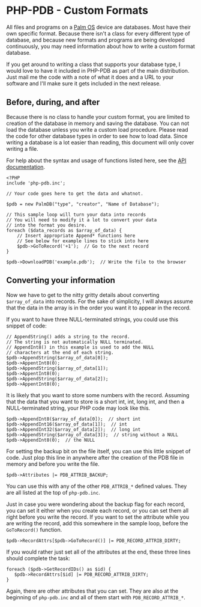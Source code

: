 PHP-PDB - Custom Formats
========================

All files and programs on a [Palm OS](http://www.palmos.com/) device are databases.  Most have their own specific format.  Because there isn't a class for every different type of database, and because new formats and programs are being developed continuously, you may need information about how to write a custom format database.

If you get around to writing a class that supports your database type, I would love to have it included in PHP-PDB as part of the main distribution.  Just mail me the code with a note of what it does and a URL to your software and I'll make sure it gets included in the next release.


Before, during, and after
-------------------------

Because there is no class to handle your custom format, you are limited to creation of the database in memory and saving the database.  You can not load the database unless you write a custom load procedure.  Please read the code for other database types in order to see how to load data.  Since writing a database is a lot easier than reading, this document will only cover writing a file.

For help about the syntax and usage of functions listed here, see the [API documentation](api.md).

    <?PHP
    include 'php-pdb.inc';

    // Your code goes here to get the data and whatnot.

    $pdb = new PalmDB("type", "creator", "Name of Database");

    // This sample loop will turn your data into records
    // You will need to modify it a lot to convert your data
    // into the format you desire.
    foreach ($data_records as $array_of_data) {
        // Insert appropriate Append* functions here
        // See below for example lines to stick into here
        $pdb->GoToRecord('+1');  // Go to the next record
    }

    $pdb->DownloadPDB('example.pdb');  // Write the file to the browser


Converting your information
---------------------------

Now we have to get to the nitty gritty details about converting `$array_of_data` into records.  For the sake of simplicity, I will always assume that the data in the array is in the order you want it to appear in the record.

If you want to have three NULL-terminated strings, you could use this snippet of code:

    // AppendString() adds a string to the record.
    // The string is not automatically NULL terminated.
    // AppendInt8() in this example is used to add the NULL
    // characters at the end of each string.
    $pdb->AppendString($array_of_data[0]);
    $pdb->AppentInt8(0);
    $pdb->AppendString($array_of_data[1]);
    $pdb->AppentInt8(0);
    $pdb->AppendString($array_of_data[2]);
    $pdb->AppentInt8(0);

It is likely that you want to store some numbers with the record.  Assuming that the data that you want to store is a short int, int, long int, and then a NULL-terminated string, your PHP code may look like this.

    $pdb->AppendInt8($array_of_data[0]);  // short int
    $pdb->AppendInt16($array_of_data[1]);  // int
    $pdb->AppendInt32($array_of_data[2]);  // long int
    $pdb->AppendString($array_of_data[3]);  // string without a NULL
    $pdb->AppendInt8(0);  // the NULL

For setting the backup bit on the file itself, you can use this little snippet of code.  Just plop this line in anywhere after the creation of the PDB file in memory and before you write the file.

    $pdb->Attributes |= PDB_ATTRIB_BACKUP;

You can use this with any of the other `PDB_ATTRIB_*` defined values.  They are all listed at the top of `php-pdb.inc`.

Just in case you were wondering about the backup flag for each record, you can set it either when you create each record, or you can set them all right before you write the record.  If you want to set the attribute while you are writing the record, add this somewhere in the sample loop, before the `GoToRecord()` function.

    $pdb->RecordAttrs[$pdb->GoToRecord()] |= PDB_RECORD_ATTRIB_DIRTY;

If you would rather just set all of the attributes at the end, these
three lines should complete the task:

    foreach ($pdb->GetRecordIDs() as $id) {
       $pdb->RecordAttrs[$id] |= PDB_RECORD_ATTRIB_DIRTY;
    }

Again, there are other attributes that you can set.  They are also at the
beginning of `php-pdb.inc` and all of them start with `PDB_RECORD_ATTRIB_*`.
